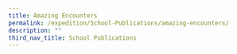 ```yaml
---
title: Amazing Encounters
permalink: /expedition/School-Publications/amazing-encounters/
description: ""
third_nav_title: School Publications
---
```

